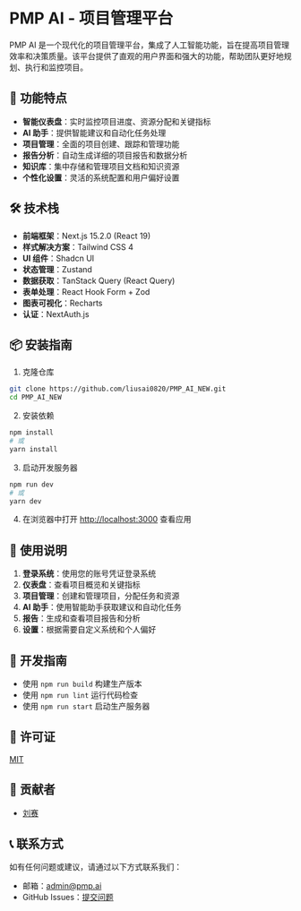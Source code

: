 # PMP AI - 项目管理平台

PMP AI 是一个现代化的项目管理平台，集成了人工智能功能，旨在提高项目管理效率和决策质量。该平台提供了直观的用户界面和强大的功能，帮助团队更好地规划、执行和监控项目。

## 🌟 功能特点

- **智能仪表盘**：实时监控项目进度、资源分配和关键指标
- **AI 助手**：提供智能建议和自动化任务处理
- **项目管理**：全面的项目创建、跟踪和管理功能
- **报告分析**：自动生成详细的项目报告和数据分析
- **知识库**：集中存储和管理项目文档和知识资源
- **个性化设置**：灵活的系统配置和用户偏好设置

## 🛠️ 技术栈

- **前端框架**：Next.js 15.2.0 (React 19)
- **样式解决方案**：Tailwind CSS 4
- **UI 组件**：Shadcn UI
- **状态管理**：Zustand
- **数据获取**：TanStack Query (React Query)
- **表单处理**：React Hook Form + Zod
- **图表可视化**：Recharts
- **认证**：NextAuth.js

## 📦 安装指南

1. 克隆仓库
```bash
git clone https://github.com/liusai0820/PMP_AI_NEW.git
cd PMP_AI_NEW
```

2. 安装依赖
```bash
npm install
# 或
yarn install
```

3. 启动开发服务器
```bash
npm run dev
# 或
yarn dev
```

4. 在浏览器中打开 [http://localhost:3000](http://localhost:3000) 查看应用

## 🚀 使用说明

1. **登录系统**：使用您的账号凭证登录系统
2. **仪表盘**：查看项目概览和关键指标
3. **项目管理**：创建和管理项目，分配任务和资源
4. **AI 助手**：使用智能助手获取建议和自动化任务
5. **报告**：生成和查看项目报告和分析
6. **设置**：根据需要自定义系统和个人偏好

## 🔧 开发指南

- 使用 `npm run build` 构建生产版本
- 使用 `npm run lint` 运行代码检查
- 使用 `npm run start` 启动生产服务器

## 📄 许可证

[MIT](LICENSE)

## 👥 贡献者

- [刘赛](https://github.com/liusai0820)

## 📞 联系方式

如有任何问题或建议，请通过以下方式联系我们：

- 邮箱：admin@pmp.ai
- GitHub Issues：[提交问题](https://github.com/liusai0820/PMP_AI_NEW/issues)
